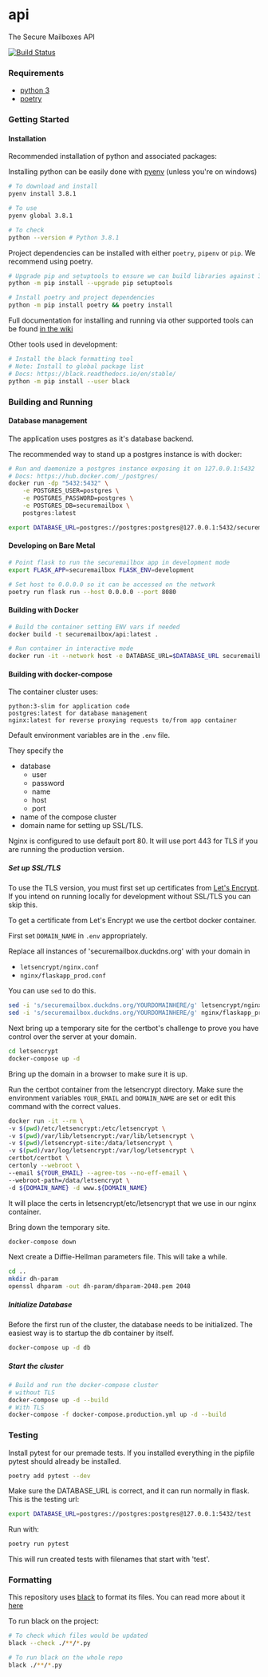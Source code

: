 # api

The Secure Mailboxes API

[![Build Status](https://www.travis-ci.org/securemailbox/api.svg?branch=develop)](https://www.travis-ci.org/securemailbox/api)

### Requirements

- [python 3](https://www.python.org/downloads/)
- [poetry](https://python-poetry.org/)

### Getting Started

#### Installation

Recommended installation of python and associated packages:

Installing python can be easily done with [pyenv](https://github.com/pyenv/pyenv#installation) (unless you're on windows)

```bash
# To download and install
pyenv install 3.8.1

# To use
pyenv global 3.8.1

# To check
python --version # Python 3.8.1
```

Project dependencies can be installed with either `poetry`, `pipenv` or `pip`.
We recommend using poetry.

```bash
# Upgrade pip and setuptools to ensure we can build libraries against 3.8
python -m pip install --upgrade pip setuptools

# Install poetry and project dependencies
python -m pip install poetry && poetry install
```

Full documentation for installing and running via other supported tools can be found [in the wiki](https://github.com/securemailbox/api/wiki/Development-environment-setup)

Other tools used in development:

```bash
# Install the black formatting tool
# Note: Install to global package list
# Docs: https://black.readthedocs.io/en/stable/
python -m pip install --user black
```

### Building and Running

#### Database management

The application uses postgres as it's database backend.

The recommended way to stand up a postgres instance is with docker:

```bash
# Run and daemonize a postgres instance exposing it on 127.0.0.1:5432
# Docs: https://hub.docker.com/_/postgres/
docker run -dp "5432:5432" \
    -e POSTGRES_USER=postgres \
    -e POSTGRES_PASSWORD=postgres \
    -e POSTGRES_DB=securemailbox \
    postgres:latest

export DATABASE_URL=postgres://postgres:postgres@127.0.0.1:5432/securemailbox
```

#### Developing on Bare Metal

```bash
# Point flask to run the securemailbox app in development mode
export FLASK_APP=securemailbox FLASK_ENV=development

# Set host to 0.0.0.0 so it can be accessed on the network
poetry run flask run --host 0.0.0.0 --port 8080
```

#### Building with Docker

```bash
# Build the container setting ENV vars if needed
docker build -t securemailbox/api:latest .

# Run container in interactive mode
docker run -it --network host -e DATABASE_URL=$DATABASE_URL securemailbox/api
```

#### Building with docker-compose

The container cluster uses:

    python:3-slim for application code
    postgres:latest for database management
    nginx:latest for reverse proxying requests to/from app container

Default environment variables are in the `.env` file.

They specify the

- database
  - user
  - password
  - name
  - host
  - port
- name of the compose cluster
- domain name for setting up SSL/TLS.

Nginx is configured to use default port 80.
It will use port 443 for TLS if you are running the production version.

##### Set up SSL/TLS

To use the TLS version, you must first set up certificates from [Let's Encrypt](https://letsencrypt.org/). If you intend on running locally for development without SSL/TLS you can skip this.

To get a certificate from Let's Encrypt we use the certbot docker container.

First set `DOMAIN_NAME` in `.env` appropriately.

Replace all instances of 'securemailbox.duckdns.org' with your domain in

- `letsencrypt/nginx.conf`
- `nginx/flaskapp_prod.conf`

You can use `sed` to do this.

```bash
sed -i 's/securemailbox.duckdns.org/YOURDOMAINHERE/g' letsencrypt/nginx.conf
sed -i 's/securemailbox.duckdns.org/YOURDOMAINHERE/g' nginx/flaskapp_prod.conf
```

Next bring up a temporary site for the certbot's challenge to prove you have control over the server at your domain.

```bash
cd letsencrypt
docker-compose up -d
```

Bring up the domain in a browser to make sure it is up.

Run the certbot container from the letsencrypt directory. Make sure the environment variables `YOUR_EMAIL` and `DOMAIN_NAME` are set or edit this command with the correct values.

```bash
docker run -it --rm \
-v $(pwd)/etc/letsencrypt:/etc/letsencrypt \
-v $(pwd)/var/lib/letsencrypt:/var/lib/letsencrypt \
-v $(pwd)/letsencrypt-site:/data/letsencrypt \
-v $(pwd)/var/log/letsencrypt:/var/log/letsencrypt \
certbot/certbot \
certonly --webroot \
--email ${YOUR_EMAIL} --agree-tos --no-eff-email \
--webroot-path=/data/letsencrypt \
-d ${DOMAIN_NAME} -d www.${DOMAIN_NAME}
```

It will place the certs in letsencrypt/etc/letsencrypt that we use in our nginx container.

Bring down the temporary site.

```bash
docker-compose down
```

Next create a Diffie-Hellman parameters file. This will take a while.

```bash
cd ..
mkdir dh-param
openssl dhparam -out dh-param/dhparam-2048.pem 2048
```

##### Initialize Database

Before the first run of the cluster, the database needs to be initialized. The easiest way is to startup the db container by itself.

```bash
docker-compose up -d db
```

##### Start the cluster

```bash
# Build and run the docker-compose cluster
# without TLS
docker-compose up -d --build
# With TLS
docker-compose -f docker-compose.production.yml up -d --build
```

### Testing

Install pytest for our premade tests.
If you installed everything in the pipfile pytest should already be installed.

```bash
poetry add pytest --dev
```

Make sure the DATABASE_URL is correct, and it can run normally in flask.
This is the testing url:

```bash
export DATABASE_URL=postgres://postgres:postgres@127.0.0.1:5432/test
```

Run with:

```bash
poetry run pytest
```

This will run created tests with filenames that start with 'test'.

### Formatting

This repository uses [black](https://github.com/psf/black) to format its files. You can read more about it [here](https://black.readthedocs.io/en/stable/)

To run black on the project:

```bash
# To check which files would be updated
black --check ./**/*.py

# To run black on the whole repo
black ./**/*.py
```
